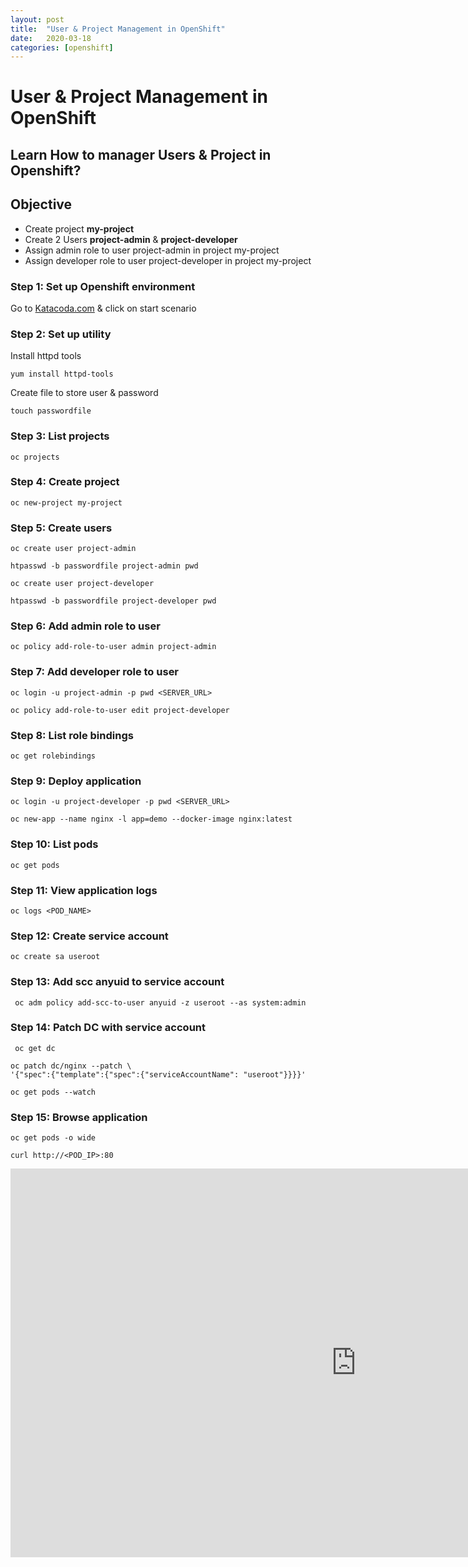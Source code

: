 ```yaml
---
layout: post
title:  "User & Project Management in OpenShift"
date:   2020-03-18
categories: [openshift]
---
```


# User & Project Management in OpenShift

## Learn How to manager Users & Project in Openshift?

## Objective
- Create project **my-project**
- Create 2 Users **project-admin** & **project-developer**
- Assign admin role to user project-admin in project my-project
- Assign developer role to user project-developer in project my-project

### Step 1: Set up Openshift environment
Go to [Katacoda.com](https://katacoda.com/openshift/courses/playgrounds/openshift39) & click on start scenario

### Step 2: Set up utility
Install httpd tools
```
yum install httpd-tools
```
Create file to store user & password
```
touch passwordfile 
```

### Step 3: List projects
```
oc projects
```
### Step 4: Create project
```
oc new-project my-project
```

### Step 5: Create users
```
oc create user project-admin
```
```
htpasswd -b passwordfile project-admin pwd
```
```
oc create user project-developer
```
```
htpasswd -b passwordfile project-developer pwd
```

### Step 6: Add admin role to user
```
oc policy add-role-to-user admin project-admin
```

### Step 7: Add developer role to user
```
oc login -u project-admin -p pwd <SERVER_URL>
```
```
oc policy add-role-to-user edit project-developer
```

### Step 8: List role bindings
```
oc get rolebindings
```

### Step 9: Deploy application 
```
oc login -u project-developer -p pwd <SERVER_URL>
```
```
oc new-app --name nginx -l app=demo --docker-image nginx:latest
```

### Step 10: List pods
```
oc get pods
```

### Step 11: View application logs
```
oc logs <POD_NAME>
```

### Step 12: Create service account
```
oc create sa useroot
```

### Step 13: Add scc anyuid to service account
```
 oc adm policy add-scc-to-user anyuid -z useroot --as system:admin
```

### Step 14: Patch DC with service account
```
 oc get dc
```
```
oc patch dc/nginx --patch \
'{"spec":{"template":{"spec":{"serviceAccountName": "useroot"}}}}'
```
```
oc get pods --watch
```

### Step 15: Browse application
```
oc get pods -o wide
```
```
curl http://<POD_IP>:80
```

<iframe width="1106" height="622" src="https://www.youtube.com/embed/NsTlJo2ih0Y" frameborder="0" allow="accelerometer; autoplay; encrypted-media; gyroscope; picture-in-picture" allowfullscreen></iframe>
